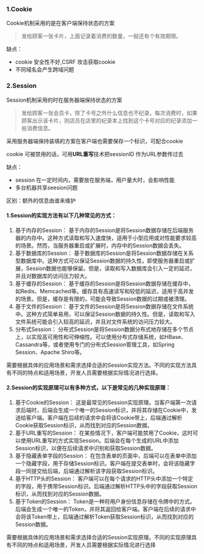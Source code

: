 ### 1.Cookie

Cookie机制采用的是在客户端保持状态的方案

> 发给顾客一张卡片，上面记录着消费的数量，一般还有个有效期限。

缺点：
- cookie 安全性不好,CSRF 攻击获取cookie
- 不同域名会产生跨域问题

### 2.Session

Session机制采用的时在服务器端保持状态的方案

> 发给顾客一张会员卡，除了卡号之外什么信息也不纪录，每次消费时，如果顾客出示该卡片，则店员在店里的纪录本上找到这个卡号对应的纪录添加一些消费信息。

采用服务器端保持装填的方案在客户端也需要保存一个标识，可配合cookie 

cookie 可被禁用的话，可用**URL重写**技术把sessionID 作为URL参数传过去

缺点：
- session 在一定时间内，需要放在服务端，用户量大时，会影响性能
- 多台机器共享seesion问题

区别：额外的信息由谁来维护



#### 1.Session的实现方法有以下几种常见的方式：

1. 基于内存的Session：
   基于内存的Session是将Session数据存储在后端服务器的内存中。这种方式读取和写入速度快，适用于小型应用或对性能要求较高的场景。然而，当服务器重启或扩展时，内存中的Session数据会丢失。
2. 基于数据库的Session：
   基于数据库的Session是将Session数据存储在关系型数据库中。这种方式可以保证Session数据的持久性，即使服务器重启或扩展，Session数据也能够保留。但是，读取和写入数据库会引入一定的延迟，并且对数据库的访问压力较大。
3. 基于缓存的Session：
   基于缓存的Session是将Session数据存储在缓存中，如Redis、Memcached等。缓存具有高速读写和较低的延迟，适用于高并发的场景。但是，缓存是有限的，可能会导致Session数据的过期或被清理。
4. 基于文件的Session：
   基于文件的Session是将Session数据存储在文件系统中。这种方式简单易用，可以保证Session数据的持久性。但是，读取和写入文件系统可能会引入较高的延迟，并且对文件系统的访问压力较大。
5. 分布式Session：
   分布式Session是将Session数据分布式地存储在多个节点上，以实现高可用性和可伸缩性。可以使用分布式存储系统，如HBase、Cassandra等，或者使用专门的分布式Session管理工具，如Spring Session、Apache Shiro等。

需要根据具体的应用场景和需求选择合适的Session实现方法。不同的实现方法具有不同的特点和适用场景，开发人员需要根据实际情况进行选择。

#### 2.Session的实现原理可以有多种方式，以下是常见的几种实现原理：

1. 基于Cookie的Session：
   这是最常见的Session实现原理。当客户端第一次请求后端时，后端会生成一个唯一的Session标识，并将其存储在Cookie中，发送给客户端。客户端在后续的请求中会将该Cookie带上，后端通过解析Cookie获取Session标识，从而找到对应的Session数据。
2. 基于URL重写的Session：
   在某些情况下，客户端可能禁用了Cookie，这时可以使用URL重写的方式实现Session。后端会在每个生成的URL中添加Session标识，以便在后续请求中识别和获取Session数据。
3. 基于隐藏表单字段的Session：
   在包含表单的页面中，后端可以在表单中添加一个隐藏字段，用于存储Session标识。客户端在提交表单时，会将该隐藏字段一同提交给后端，后端通过解析该字段获取Session标识。
4. 基于HTTP头的Session：
   客户端可以在每个请求的HTTP头中添加一个特定的字段，用于携带Session标识。后端通过解析HTTP头中的字段获取Session标识，从而找到对应的Session数据。
5. 基于Token的Session：
   Token是一种将用户身份信息存储在令牌中的方式。后端会生成一个唯一的Token，并将其返回给客户端。客户端在后续的请求中会将该Token带上，后端通过解析Token获取Session标识，从而找到对应的Session数据。

需要根据具体的应用场景和需求选择合适的Session实现原理。不同的实现原理具有不同的特点和适用场景，开发人员需要根据实际情况进行选择
